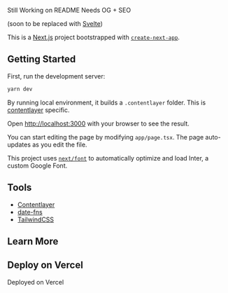 Still Working on README
Needs OG + SEO

(soon to be replaced with [Svelte](https://svelte.dev/))

This is a [Next.js](https://nextjs.org/) project bootstrapped with [`create-next-app`](https://github.com/vercel/next.js/tree/canary/packages/create-next-app).

## Getting Started

First, run the development server:

```bash
yarn dev
```

By running local environment, it builds a `.contentlayer` folder. This is [contentlayer](https://www.contentlayer.dev/docs/getting-started-cddd76b7#1-setup-project) specific.

Open [http://localhost:3000](http://localhost:3000) with your browser to see the result.

You can start editing the page by modifying `app/page.tsx`. The page auto-updates as you edit the file.

This project uses [`next/font`](https://nextjs.org/docs/basic-features/font-optimization) to automatically optimize and load Inter, a custom Google Font.

## Tools

-  [Contentlayer](https://www.contentlayer.dev/)
-  [date-fns](https://date-fns.org/docs/Getting-Started#installation)
-  [TailwindCSS](https://tailwindcss.com/)


## Learn More

## Deploy on Vercel

Deployed on Vercel


